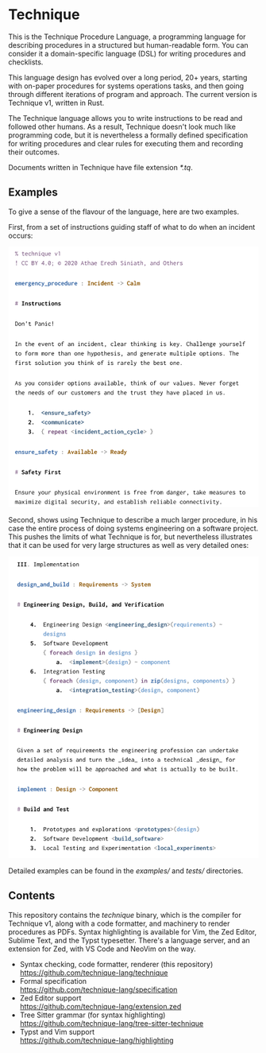 # Technique

This is the Technique Procedure Language, a programming language for
describing procedures in a structured but human-readable form. You can
consider it a domain-specific language (DSL) for writing procedures and
checklists.

This language design has evolved over a long period, 20+ years, starting with
on-paper procedures for systems operations tasks, and then going through
different iterations of program and approach. The current version is Technique
v1, written in Rust.

The Technique language allows you to write instructions to be read and
followed other humans. As a result, Technique doesn't look much like
programming code, but it is nevertheless a formally defined specification for
writing procedures and clear rules for executing them and recording their
outcomes.

Documents written in Technique have file extension _\*.tq_.

## Examples

To give a sense of the flavour of the language, here are two examples.

First, from a set of instructions guiding staff of what to do when an incident
occurs:

![Don't Panic](examples/screenshots/DontPanic.png)

Second, shows using Technique to describe a much larger procedure, in his case
the entire process of doing systems engineering on a software project. This
pushes the limits of what Technique is for, but nevertheless illustrates that
it can be used for very large structures as well as very detailed ones:

![Systems Engineering Process](examples/screenshots/SystemsEngineeringProcess.png)

Detailed examples can be found in the _examples/_ and _tests/_ directories.

## Contents

This repository contains the _technique_ binary, which is the compiler for
Technique v1, along with a code formatter, and machinery to render procedures
as PDFs. Syntax highlighting is available for Vim, the Zed Editor, Sublime
Text, and the Typst typesetter. There's a language server, and an extension
for Zed, with VS Code and NeoVim on the way.

- Syntax checking, code formatter, renderer (this repository) \
  <https://github.com/technique-lang/technique>
- Formal specification \
  <https://github.com/technique-lang/specification>
- Zed Editor support  \
  <https://github.com/technique-lang/extension.zed>
- Tree Sitter grammar (for syntax highlighting) \
  <https://github.com/technique-lang/tree-sitter-technique>
- Typst and Vim support  \
  <https://github.com/technique-lang/highlighting>
